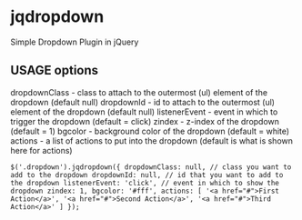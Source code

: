 jqdropdown
==========

Simple Dropdown Plugin in jQuery

**USAGE**
options
--------
dropdownClass - class to attach to the outermost (ul) element of the dropdown (default null)
dropdownId - id to attach to the outermost (ul) element of the dropdown (default null)
listenerEvent - event in which to trigger the dropdown (default = click)
zindex - z-index of the dropdown (default = 1)
bgcolor - background color of the dropdown (default = white)
actions - a list of actions to put into the dropdown (default is what is shown here for actions)

``
$('.dropdown').jqdropdown({
  dropdownClass: null, // class you want to add to the dropdown
	dropdownId: null, // id that you want to add to the dropdown
	listenerEvent: 'click', // event in which to show the dropdown
	zindex: 1,
	bgcolor: '#fff',
	actions: [
		'<a href="#">First Action</a>',
		'<a href="#">Second Action</a>',
		'<a href="#">Third Action</a>'
	]
});
``
